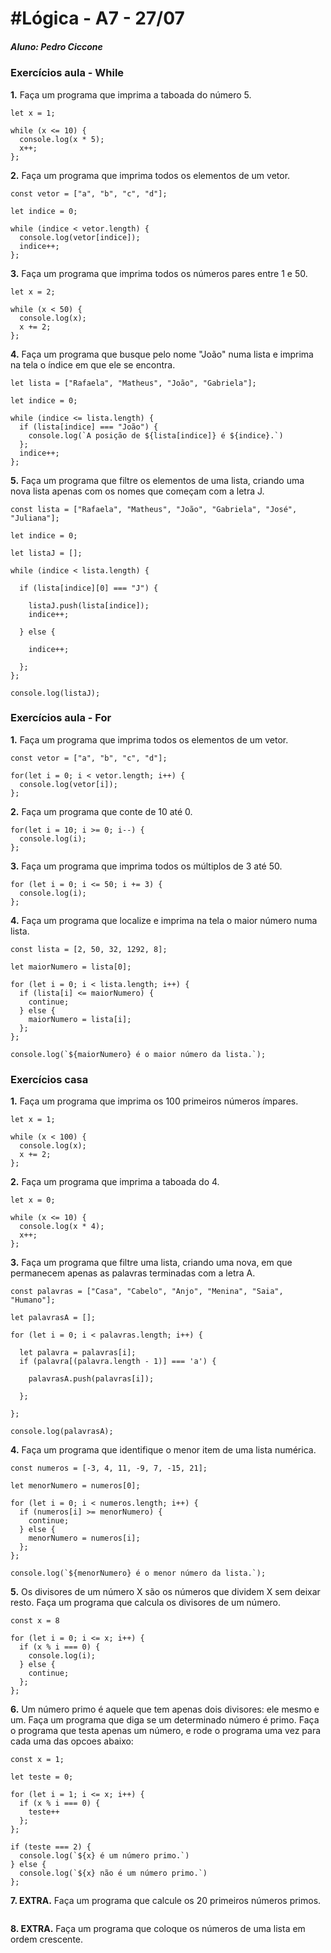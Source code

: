 # #Lógica - A7 - 27/07

##### Aluno: Pedro Ciccone

### Exercícios aula - While

**1.** Faça um programa que imprima a taboada do número 5.
```javascript=
let x = 1;

while (x <= 10) {
  console.log(x * 5);
  x++;
};
```
**2.** Faça um programa que imprima todos os elementos de um vetor.
```javascript=
const vetor = ["a", "b", "c", "d"];

let indice = 0;

while (indice < vetor.length) {
  console.log(vetor[indice]);
  indice++;
};
```
**3.** Faça um programa que imprima todos os números pares entre 1 e 50.
```javascript=
let x = 2;

while (x < 50) {
  console.log(x);
  x += 2;
};
```
**4.** Faça um programa que busque pelo nome "João" numa lista e imprima na tela o índice em que ele se encontra.
```javascript=
let lista = ["Rafaela", "Matheus", "João", "Gabriela"];

let indice = 0;

while (indice <= lista.length) {
  if (lista[indice] === "João") {
    console.log(`A posição de ${lista[indice]} é ${indice}.`)
  };
  indice++;
};
```
**5.** Faça um programa que filtre os elementos de uma lista, criando uma nova lista apenas com os nomes que começam com a letra J.
```javascript=
const lista = ["Rafaela", "Matheus", "João", "Gabriela", "José", "Juliana"];

let indice = 0;

let listaJ = [];

while (indice < lista.length) {

  if (lista[indice][0] === "J") {
  
    listaJ.push(lista[indice]);
    indice++;
  
  } else {
  
    indice++;
  
  };
};

console.log(listaJ);
```

### Exercícios aula - For

**1.** Faça um programa que imprima todos os elementos de um vetor.
```javascript=
const vetor = ["a", "b", "c", "d"];

for(let i = 0; i < vetor.length; i++) {
  console.log(vetor[i]);
};
```
**2.** Faça um programa que conte de 10 até 0.
```javascript=
for(let i = 10; i >= 0; i--) {
  console.log(i);
};
```
**3.** Faça um programa que imprima todos os múltiplos de 3 até 50.
```javascript=
for (let i = 0; i <= 50; i += 3) {
  console.log(i);
};
```
**4.** Faça um programa que localize e imprima na tela o maior número numa lista.
```javascript=
const lista = [2, 50, 32, 1292, 8];

let maiorNumero = lista[0];

for (let i = 0; i < lista.length; i++) {
  if (lista[i] <= maiorNumero) {
    continue;
  } else {
    maiorNumero = lista[i];
  };
};

console.log(`${maiorNumero} é o maior número da lista.`);
```
### Exercícios casa

**1.** Faça um programa que imprima os 100 primeiros números ímpares.
```javascript=
let x = 1;

while (x < 100) {
  console.log(x);
  x += 2;
};
```
**2.** Faça um programa que imprima a taboada do 4.
```javascript=
let x = 0;

while (x <= 10) {
  console.log(x * 4);
  x++;
};
```
**3.** Faça um programa que filtre uma lista, criando uma nova, em que permanecem apenas as palavras terminadas com a letra A.
```javascript=
const palavras = ["Casa", "Cabelo", "Anjo", "Menina", "Saia", "Humano"];

let palavrasA = [];

for (let i = 0; i < palavras.length; i++) {
  
  let palavra = palavras[i];
  if (palavra[(palavra.length - 1)] === 'a') {
    
    palavrasA.push(palavras[i]);

  };

};

console.log(palavrasA);
```
**4.** Faça um programa que identifique o menor item de uma lista numérica.
```javascript=
const numeros = [-3, 4, 11, -9, 7, -15, 21];

let menorNumero = numeros[0];

for (let i = 0; i < numeros.length; i++) {
  if (numeros[i] >= menorNumero) {
    continue;
  } else {
    menorNumero = numeros[i];
  };
};

console.log(`${menorNumero} é o menor número da lista.`);
```
**5.** Os divisores de um número X são os números que dividem X sem deixar resto. Faça um programa que calcula os divisores de um número.
```javascript=
const x = 8

for (let i = 0; i <= x; i++) {
  if (x % i === 0) {
    console.log(i);
  } else {
    continue;
  };
};
```
**6.** Um número primo é aquele que tem apenas dois divisores: ele mesmo e um. Faça um programa que diga se um determinado número é primo.
Faça o programa que testa apenas um número, e rode o programa uma vez para cada uma das opcoes abaixo:
```javascript=
const x = 1;

let teste = 0;

for (let i = 1; i <= x; i++) {
  if (x % i === 0) {
    teste++
  };
};

if (teste === 2) {
  console.log(`${x} é um número primo.`)
} else {
  console.log(`${x} não é um número primo.`)
};
```
**7. EXTRA.** Faça um programa que calcule os 20 primeiros números primos.
```javascript=

```
**8. EXTRA.** Faça um programa que coloque os números de uma lista em ordem crescente.
```javascript=

```